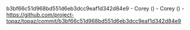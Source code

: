 b3bf66c51d968bd551d6eb3dcc9eaf1d342d84e9 - Corey () - Corey () - https://github.com/project-topaz/topaz/commit/b3bf66c51d968bd551d6eb3dcc9eaf1d342d84e9
